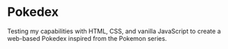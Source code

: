 # Pokedex

Testing my capabilities with HTML, CSS, and vanilla JavaScript to create a web-based Pokedex inspired from the Pokemon series.

